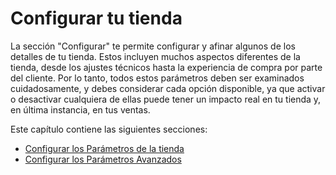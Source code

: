 # Configurar tu tienda

La sección "Configurar" te permite configurar y afinar algunos de los detalles de tu tienda. Estos incluyen muchos aspectos diferentes de la tienda, desde los ajustes técnicos hasta la experiencia de compra por parte del cliente. Por lo tanto, todos estos parámetros deben ser examinados cuidadosamente, y debes considerar cada opción disponible, ya que activar o desactivar cualquiera de ellas puede tener un impacto real en tu tienda y, en última instancia, en tus ventas.

Este capítulo contiene las siguientes secciones:

* [Configurar los Parámetros de la tienda](parametros-de-la-tienda/)
* [Configurar los Parámetros Avanzados](parametros-avanzados/)

